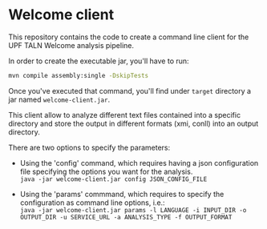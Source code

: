 # Welcome client

This repository contains the code to create a command line client for the UPF TALN Welcome analysis pipeline.

In order to create the executable jar, you'll have to run:  
```bash
mvn compile assembly:single -DskipTests
```

Once you've executed that command, you'll find under `target` directory a jar named `welcome-client.jar`.

This client allow to analyze different text files contained into a specific directory and store the output in different formats (xmi, conll) into an output directory.

There are two options to specify the parameters:
- Using the 'config' command, which requires having a json configuration file specifying the options you want for the analysis.  
  `java -jar welcome-client.jar config JSON_CONFIG_FILE`


- Using the 'params' commmand, which requires to specify the configuration as command line options, i.e.:  
  `java -jar welcome-client.jar params -l LANGUAGE -i INPUT_DIR -o OUTPUT_DIR -u SERVICE_URL -a ANALYSIS_TYPE -f OUTPUT_FORMAT`
